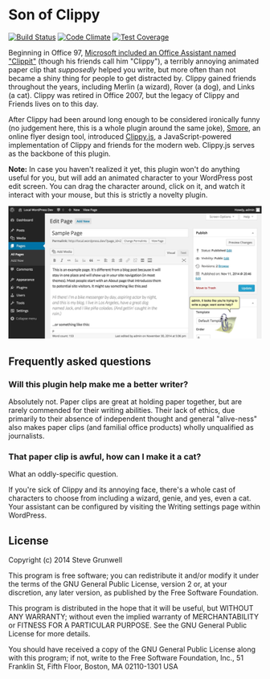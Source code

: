 # Son of Clippy

[![Build Status](https://travis-ci.org/stevegrunwell/son-of-clippy.svg?branch=develop)](https://travis-ci.org/stevegrunwell/son-of-clippy)
[![Code Climate](https://codeclimate.com/github/stevegrunwell/son-of-clippy/badges/gpa.svg)](https://codeclimate.com/github/stevegrunwell/son-of-clippy)
[![Test Coverage](https://codeclimate.com/github/stevegrunwell/son-of-clippy/badges/coverage.svg)](https://codeclimate.com/github/stevegrunwell/son-of-clippy/coverage)

Beginning in Office 97, [Microsoft included an Office Assistant named "Clippit"](http://en.wikipedia.org/wiki/Office_Assistant) (though his friends call him "Clippy"), a terribly annoying animated paper clip that _supposedly_ helped you write, but more often than not became a shiny thing for people to get distracted by. Clippy gained friends throughout the years, including Merlin (a wizard), Rover (a dog), and Links (a cat). Clippy was retired in Office 2007, but the legacy of Clippy and Friends lives on to this day.

After Clippy had been around long enough to be considered ironically funny (no judgement here, this is a whole plugin around the same joke), [Smore](https://www.smore.com/), an online flyer design tool, introduced [Clippy.js](https://www.smore.com/clippy-js), a JavaScript-powered implementation of Clippy and friends for the modern web. Clippy.js serves as the backbone of this plugin.

**Note:** In case you haven't realized it yet, this plugin won't do anything useful for you, but will add an animated character to your WordPress post edit screen. You can drag the character around, click on it, and watch it interact with your mouse, but this is strictly a novelty plugin.

![Clippy "helping" you write a page](plugin-repo-assets/screenshot-1.jpg)

## Frequently asked questions

### Will this plugin help make me a better writer?

Absolutely not. Paper clips are great at holding paper together, but are rarely commended for their writing abilities. Their lack of ethics, due primarily to their absence of independent thought and general "alive-ness" also makes paper clips (and familial office products) wholly unqualified as journalists.

### That paper clip is awful, how can I make it a cat?

What an oddly-specific question.

If you're sick of Clippy and its annoying face, there's a whole cast of characters to choose from including a wizard, genie, and yes, even a cat. Your assistant can be configured by visiting the Writing settings page within WordPress.

## License

Copyright (c) 2014 Steve Grunwell

This program is free software; you can redistribute it and/or modify
it under the terms of the GNU General Public License, version 2 or, at
your discretion, any later version, as published by the Free
Software Foundation.

This program is distributed in the hope that it will be useful,
but WITHOUT ANY WARRANTY; without even the implied warranty of
MERCHANTABILITY or FITNESS FOR A PARTICULAR PURPOSE.  See the
GNU General Public License for more details.

You should have received a copy of the GNU General Public License
along with this program; if not, write to the Free Software
Foundation, Inc., 51 Franklin St, Fifth Floor, Boston, MA  02110-1301  USA